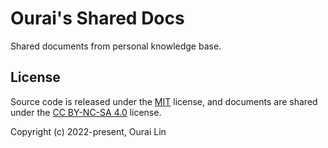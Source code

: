 # Ourai's Shared Docs

Shared documents from personal knowledge base.

## License

Source code is released under the [MIT](./LICENSE) license, and documents are shared under the [CC BY-NC-SA 4.0](./LICENSE-docs) license.

Copyright (c) 2022-present, Ourai Lin
